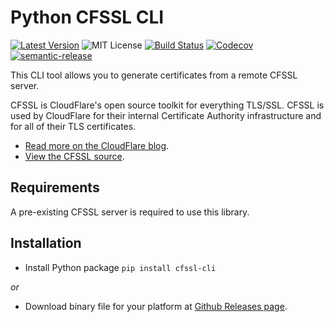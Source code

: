 # Python CFSSL CLI

[![Latest Version](http://img.shields.io/pypi/v/cfssl-cli.svg)](https://pypi.python.org/pypi/cfssl-cli)
![MIT License](http://img.shields.io/badge/license-MIT-blue.svg)
[![Build Status](https://img.shields.io/github/workflow/status/Toilal/python-cfssl-cli/ci)](https://github.com/Toilal/python-cfssl-cli/actions?query=workflow%3Aci)
[![Codecov](https://img.shields.io/codecov/c/github/Toilal/python-cfssl-cli)](https://codecov.io/gh/Toilal/python-cfssl-cli)
[![semantic-release](https://img.shields.io/badge/%20%20%F0%9F%93%A6%F0%9F%9A%80-semantic--release-e10079.svg)](https://github.com/relekang/python-semantic-release)


This CLI tool allows you to generate certificates from a remote CFSSL server.

CFSSL is CloudFlare's open source toolkit for everything TLS/SSL. CFSSL is used by CloudFlare for their internal 
Certificate Authority infrastructure and for all of their TLS certificates.

  - [Read more on the CloudFlare blog](https://blog.cloudflare.com/introducing-cfssl/).
  - [View the CFSSL source](https://github.com/cloudflare/cfssl).

## Requirements

A pre-existing CFSSL server is required to use this library.

## Installation

  - Install Python package `pip install cfssl-cli`

*or*

  - Download binary file for your platform at [Github Releases page](https://github.com/Toilal/python-cfssl-cli/releases).
